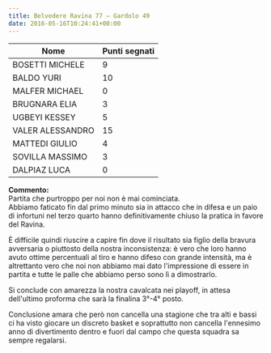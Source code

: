 ```yaml
---
title: Belvedere Ravina 77 – Gardolo 49
date: 2016-05-16T10:24:41+00:00
---
```


| **Nome** | **Punti segnati** |
| -------- | ----------------- |
| BOSETTI MICHELE | 9 |
| BALDO YURI | 10 |
| MALFER MICHAEL | 0 |
| BRUGNARA ELIA | 3 |
| UGBEYI KESSEY | 5 |
| VALER ALESSANDRO | 15 |
| MATTEDI GIULIO | 4 |
| SOVILLA MASSIMO | 3 |
| DALPIAZ LUCA | 0 |

**Commento:**  
Partita che purtroppo per noi non è mai cominciata.  
Abbiamo faticato fin dal primo minuto sia in attacco che in difesa e un paio di infortuni nel terzo quarto hanno definitivamente chiuso la pratica in favore del Ravina.

È difficile quindi riuscire a capire fin dove il risultato sia figlio della bravura avversaria o piuttosto della nostra inconsistenza: è vero che loro hanno avuto ottime percentuali al tiro e hanno difeso con grande intensità, ma è altrettanto vero che noi non abbiamo mai dato l'impressione di essere in partita e tutte le palle che abbiamo perso sono lì a dimostrarlo.

Si conclude con amarezza la nostra cavalcata nei playoff, in attesa dell'ultimo proforma che sarà la finalina 3°-4° posto.

Conclusione amara che però non cancella una stagione che tra alti e bassi ci ha visto giocare un discreto basket e soprattutto non cancella l'ennesimo anno di divertimento dentro e fuori dal campo che questa squadra sa sempre regalarsi.